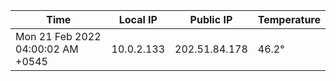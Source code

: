 | Time     | Local IP | Public IP | Temperature |
| ----------- | ----------- | ----------- | ----------- |
| Mon 21 Feb 2022 04:00:02 AM +0545      | 10.0.2.133     | 202.51.84.178  | 46.2° |
